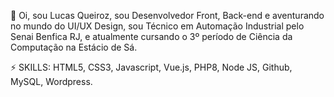  👋 Oi, sou Lucas Queiroz, sou Desenvolvedor Front, Back-end e aventurando no mundo do UI/UX Design, sou Técnico em Automação Industrial pelo Senai Benfica RJ, e atualmente cursando o 3º período de Ciência da Computação na Estácio de Sá.

⚡ SKILLS: HTML5, CSS3, Javascript, Vue.js, PHP8, Node JS, Github, MySQL, Wordpress.